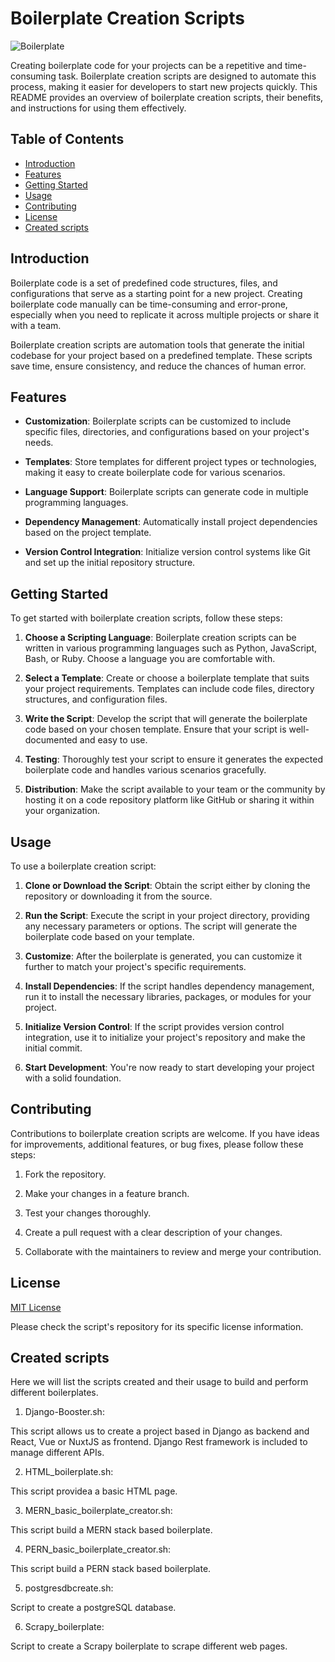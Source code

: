 # Boilerplate Creation Scripts

![Boilerplate](https://img.shields.io/badge/Boilerplate-Creation-<COLOR>.svg)

Creating boilerplate code for your projects can be a repetitive and time-consuming task. Boilerplate creation scripts are designed to automate this process, making it easier for developers to start new projects quickly. This README provides an overview of boilerplate creation scripts, their benefits, and instructions for using them effectively.

## Table of Contents

- [Introduction](#introduction)
- [Features](#features)
- [Getting Started](#getting-started)
- [Usage](#usage)
- [Contributing](#contributing)
- [License](#license)
- [Created scripts](#created-scripts)

## Introduction

Boilerplate code is a set of predefined code structures, files, and configurations that serve as a starting point for a new project. Creating boilerplate code manually can be time-consuming and error-prone, especially when you need to replicate it across multiple projects or share it with a team.

Boilerplate creation scripts are automation tools that generate the initial codebase for your project based on a predefined template. These scripts save time, ensure consistency, and reduce the chances of human error.

## Features

- **Customization**: Boilerplate scripts can be customized to include specific files, directories, and configurations based on your project's needs.

- **Templates**: Store templates for different project types or technologies, making it easy to create boilerplate code for various scenarios.

- **Language Support**: Boilerplate scripts can generate code in multiple programming languages.

- **Dependency Management**: Automatically install project dependencies based on the project template.

- **Version Control Integration**: Initialize version control systems like Git and set up the initial repository structure.

## Getting Started

To get started with boilerplate creation scripts, follow these steps:

1. **Choose a Scripting Language**: Boilerplate creation scripts can be written in various programming languages such as Python, JavaScript, Bash, or Ruby. Choose a language you are comfortable with.

2. **Select a Template**: Create or choose a boilerplate template that suits your project requirements. Templates can include code files, directory structures, and configuration files.

3. **Write the Script**: Develop the script that will generate the boilerplate code based on your chosen template. Ensure that your script is well-documented and easy to use.

4. **Testing**: Thoroughly test your script to ensure it generates the expected boilerplate code and handles various scenarios gracefully.

5. **Distribution**: Make the script available to your team or the community by hosting it on a code repository platform like GitHub or sharing it within your organization.

## Usage

To use a boilerplate creation script:

1. **Clone or Download the Script**: Obtain the script either by cloning the repository or downloading it from the source.

2. **Run the Script**: Execute the script in your project directory, providing any necessary parameters or options. The script will generate the boilerplate code based on your template.

3. **Customize**: After the boilerplate is generated, you can customize it further to match your project's specific requirements.

4. **Install Dependencies**: If the script handles dependency management, run it to install the necessary libraries, packages, or modules for your project.

5. **Initialize Version Control**: If the script provides version control integration, use it to initialize your project's repository and make the initial commit.

6. **Start Development**: You're now ready to start developing your project with a solid foundation.

## Contributing

Contributions to boilerplate creation scripts are welcome. If you have ideas for improvements, additional features, or bug fixes, please follow these steps:

1. Fork the repository.

2. Make your changes in a feature branch.

3. Test your changes thoroughly.

4. Create a pull request with a clear description of your changes.

5. Collaborate with the maintainers to review and merge your contribution.

## License

[MIT License](LICENSE)

Please check the script's repository for its specific license information.

## Created scripts

Here we will list the scripts created and their usage to build and perform different boilerplates.

1. Django-Booster.sh:

This script allows us to create a project based in Django as backend and React, Vue or NuxtJS as frontend. Django Rest framework is included to manage different APIs.

2. HTML_boilerplate.sh:

This script providea a basic HTML page.

3. MERN_basic_boilerplate_creator.sh:

This script build a MERN stack based boilerplate.

4. PERN_basic_boilerplate_creator.sh:

This script build a PERN stack based boilerplate.

5. postgresdbcreate.sh:

Script to create a postgreSQL database.

6. Scrapy_boilerplate:

Script to create a Scrapy boilerplate to scrape different web pages.

